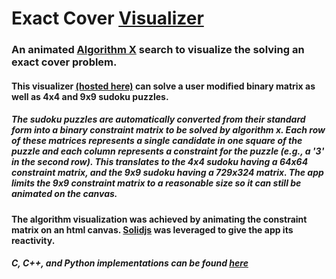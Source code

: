 # Exact Cover [Visualizer](https://nstagman.github.io/algx_visualizer/)

### An animated [Algorithm X](https://en.wikipedia.org/wiki/Knuth%27s_Algorithm_X) search to visualize the solving an exact cover problem.

#### This visualizer [(hosted here)](https://nstagman.github.io/algx_visualizer/) can solve a user modified binary matrix as well as 4x4 and 9x9 sudoku puzzles.

##### The sudoku puzzles are automatically converted from their standard form into a binary constraint matrix to be solved by algorithm x. Each row of these matrices represents a single candidate in one square of the puzzle and each column represents a constraint for the puzzle (e.g., a '3' in the second row). This translates to the 4x4 sudoku having a 64x64 constraint matrix, and the 9x9 sudoku having a 729x324 matrix. The app limits the 9x9 constraint matrix to a reasonable size so it can still be animated on the canvas.

#### The algorithm visualization was achieved by animating the constraint matrix on an html canvas. [Solidjs](https://www.solidjs.com/) was leveraged to give the app its reactivity.

##### C, C++, and Python implementations can be found [here](https://github.com/nstagman/exact_cover_sudoku)